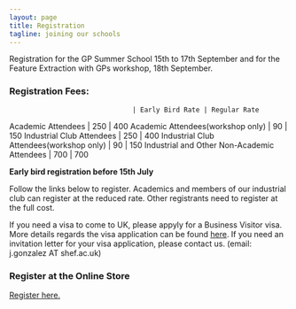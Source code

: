 ```yaml
---
layout: page
title: Registration
tagline: joining our schools
---
```



Registration for the GP Summer School 15th to 17th September and for the
Feature Extraction with GPs workshop, 18th September.

### Registration Fees:

                                   | Early Bird Rate | Regular Rate
  Academic Attendees                |  250 |  400
  Academic Attendees(workshop only) |   90 |  150
  Industrial Club Attendees         |  250 |  400
  Industrial Club Attendees(workshop only) |   90 |  150
  Industrial and Other Non-Academic Attendees | 700 |  700

**Early bird registration before 15th July**

Follow the links below to register. Academics and members of our
industrial club can register at the reduced rate. Other registrants need
to register at the full cost.

If you need a visa to come to UK, please appyly for a Business Visitor
visa. More details regards the visa application can be found
[here](http://www.gov.uk/business-visitor-visa/overview). If you need an
invitation letter for your visa application, please contact us. (email:
j.gonzalez AT shef.ac.uk)

### Register at the Online Store

[Register here.](https://onlineshop.shef.ac.uk/browse/extra_info.asp?compid=1&modid=2&deptid=8&catid=39&prodid=411)

